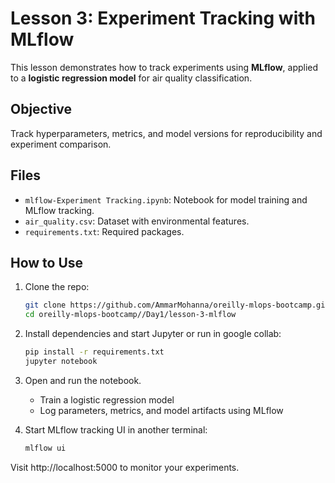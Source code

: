 # Lesson 3: Experiment Tracking with MLflow

This lesson demonstrates how to track experiments using **MLflow**, applied to a **logistic regression model** for air quality classification.

##  Objective
Track hyperparameters, metrics, and model versions for reproducibility and experiment comparison.

##  Files
- `mlflow-Experiment Tracking.ipynb`: Notebook for model training and MLflow tracking.
- `air_quality.csv`: Dataset with environmental features.
- `requirements.txt`: Required packages.

##  How to Use
1. Clone the repo:
   ```bash
   git clone https://github.com/AmmarMohanna/oreilly-mlops-bootcamp.git
   cd oreilly-mlops-bootcamp//Day1/lesson-3-mlflow

2. Install dependencies and start Jupyter or run in google collab:

    ```bash
    pip install -r requirements.txt
    jupyter notebook

3. Open and run the notebook.

    * Train a logistic regression model
    * Log parameters, metrics, and model artifacts using MLflow


4. Start MLflow tracking UI in another terminal:
    ```bash
    mlflow ui
    
Visit http://localhost:5000 to monitor your experiments.
